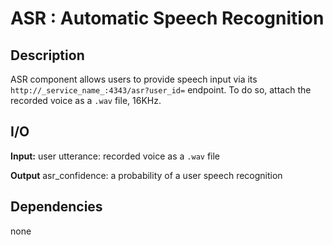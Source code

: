 # ASR : Automatic Speech Recognition

## Description

ASR component allows users to provide speech input via its `http://_service_name_:4343/asr?user_id=` endpoint.  To do so, attach the recorded voice as a `.wav` file, 16KHz. 

## I/O
**Input:** 
user utterance: recorded voice as a `.wav` file

**Output** 
asr_confidence: a probability of a user speech recognition 


## Dependencies
none


